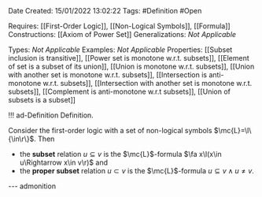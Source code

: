 <br />
<br />

Date Created: 15/01/2022 13:02:22
Tags: #Definition #Open

Requires: [[First-Order Logic]], [[Non-Logical Symbols]], [[Formula]]
Constructions: [[Axiom of Power Set]]
Generalizations: _Not Applicable_

Types: _Not Applicable_
Examples: _Not Applicable_ 
Properties: [[Subset inclusion is transitive]], [[Power set is monotone w.r.t. subsets]], [[Element of set is a subset of its union]], [[Union is monotone w.r.t. subsets]], [[Union with another set is monotone w.r.t. subsets]], [[Intersection is anti-monotone w.r.t. subsets]], [[Intersection with another set is monotone w.r.t. subsets]], [[Complement is anti-monotone w.r.t subsets]], [[Union of subsets is a subset]]

!!! ad-Definition Definition.

Consider the first-order logic with a set of non-logical symbols $\mc{L}=\l\{\in\r\}$. Then
* the **subset** relation $u\subseteq v$ is the $\mc{L}$-formula $\fa x\l(x\in u\Rightarrow x\in v\r)$ and
* the **proper subset** relation $u\subset v$ is the $\mc{L}$-formula $u\subseteq v\land u\neq v$.

--- admonition
